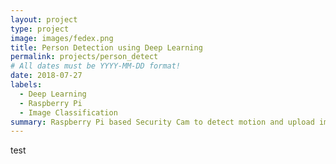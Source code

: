 ```yaml
---
layout: project
type: project
image: images/fedex.png
title: Person Detection using Deep Learning
permalink: projects/person_detect
# All dates must be YYYY-MM-DD format!
date: 2018-07-27
labels:
  - Deep Learning
  - Raspberry Pi
  - Image Classification
summary: Raspberry Pi based Security Cam to detect motion and upload images to Google Drive
---
```

test
